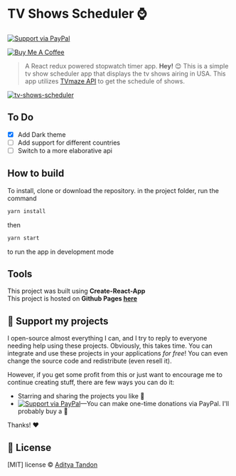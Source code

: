 # TV Shows Scheduler :watch:

[![Support via PayPal][badge_paypal_donate]][paypal_donations]

<a href="https://paypal.me/adityatandon007" target="_blank"><img src="https://www.buymeacoffee.com/assets/img/custom_images/yellow_img.png" alt="Buy Me A Coffee"></a>

> A React redux powered stopwatch timer app.
**Hey!** :blush: This is a simple tv show scheduler app that displays the tv shows airing in USA. This app utilizes [TVmaze API](http://www.tvmaze.com/api) to get the schedule of shows.

[![tv-shows-scheduler](https://i.imgur.com/b5MpmZe.png)](https://adityatandon.github.io/tv-shows-scheduler)

## To Do

- [x] Add Dark theme
- [ ] Add support for different countries
- [ ] Switch to a more elaborative api

## How to build

To install, clone or download the repository.
in the project folder, run the command

```javascript
yarn install
```

then

```javascript
yarn start
```

to run the app in development mode

## Tools

This project was built using **Create-React-App**  
This project is hosted on **Github Pages [here](https://adityatandon007.github.io/tv-shows-scheduler)**

## :sparkling_heart: Support my projects

I open-source almost everything I can, and I try to reply to everyone needing help using these projects. Obviously, this takes time. You can integrate and use these projects in your applications *for free*! You can even change the source code and redistribute (even resell it).

However, if you get some profit from this or just want to encourage me to continue creating stuff, there are few ways you can do it:

 - Starring and sharing the projects you like :rocket:
 - [![Support via PayPal][badge_paypal_donate]][paypal_donations]—You can make one-time donations via PayPal. I'll probably buy a :tea:

Thanks! :heart:

## :scroll: License

[MIT] license © [Aditya Tandon][website]

[badge_paypal_donate]: https://cdn.rawgit.com/twolfson/paypal-github-button/1.0.0/dist/button.svg
[paypal_donations]: https://www.paypal.me/adityatandon007
[website]: https://adityatandon007.github.io
